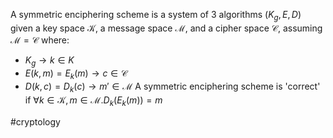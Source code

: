 A symmetric enciphering scheme is a system of 3 algorithms $(K_g, E, D)$ given a key space $\mathcal K$, a message space $\mathcal M$, and a cipher space $\mathcal C$, assuming $\mathcal M = \mathcal C$ where:
- $K_g \rightarrow k \in K$
- $E(k,m) = E_k(m) \rightarrow c \in \mathcal C$
- $D(k,c) = D_k(c) \rightarrow m' \in \mathcal M$
A symmetric enciphering scheme is 'correct' if $\forall k \in \mathcal K, m \in \mathcal M. D_k(E_k(m)) = m$

#cryptology 